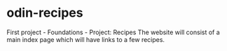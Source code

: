 # odin-recipes
First project - Foundations - Project: Recipes
The website will consist of a main index page which will have links to a few recipes.
